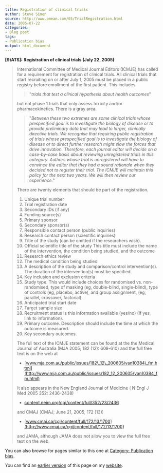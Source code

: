 ```yaml
---
title: Registration of clinical trials
author: Steve Simon
source: http://www.pmean.com/05/TrialRegistration.html
date: 2005-07-22
categories:
- Blog post
tags:
- Publication bias
output: html_document
---
```

**[StATS]:** **Registration of clinical trials (July
22, 2005)**

> International Committee of Medical Journal Editors (ICMJE) has called
> for a requirement for registration of clinical trials. All clinical
> trials that start recruiting on or after July 1, 2005 must be placed
> in a public registry before enrollment of the first patient. This
> includes
>
> > "*trials that test a clinical hypothesis about health outcomes*"
>
> but not phase 1 trials that only assess toxicity and/or
> pharmacokinetics. There is a gray area.
>
> > "*Between these two extremes are some clinical trials whose
> > prespecified goal is to investigate the biology of disease or to
> > provide preliminary data that may lead to larger, clinically
> > directive trials. We recognise that requiring public registration of
> > trials whose prespecified goal is to investigate the biology of
> > disease or to direct further research might slow the forces that
> > drive innovation. Therefore, each journal editor will decide on a
> > case-by-case basis about reviewing unregistered trials in this
> > category. Authors whose trial is unregistered will have to convince
> > the editor that they had a sound rationale when they decided not to
> > register their trial. The ICMJE will maintain this policy for the
> > next two years. We will then review our experience.*"
>
> There are twenty elements that should be part of the registration.
>
> 1.  Unique trial number
> 2.  Trial registration date
> 3.  Secondary IDs (if any)
> 4.  Funding source(s)
> 5.  Primary sponsor
> 6.  Secondary sponsor(s)
> 7.  Responsible contact person (public inquiries)
> 8.  Research contact person (scientific inquiries)
> 9.  Title of the study (can be omitted if the researchers wish).
> 10. Official scientific title of the study This title must include the
>     name of the intervention, the condition being studied, and the
>     outcome
> 11. Research ethics review
> 12. The medical condition being studied
> 13. A description of the study and comparison/control intervention(s).
>     The duration of the intervention(s) must be specified.
> 14. Key inclusion and exclusion criteria
> 15. Study type. This would include choices for randomised vs.
>     non-randomised, type of masking (eg, double-blind, single-blind),
>     type of controls (eg, placebo, active), and group assignment, (eg,
>     parallel, crossover, factorial).
> 16. Anticipated trial start date
> 17. Target sample size
> 18. Recruitment status Is this information available (yes/no) (If yes,
>     link to information).
> 19. Primary outcome. Description should include the time at which the
>     outcome is measured.
> 20. Key secondary outcomes.
>
> The full text of the ICMJE statement can be found at the the Medical
> Journal of Australia (MJA 2005; 182 (12): 609-610) and the full free
> text is on the web at
>
> -   [www.mja.com.au/public/issues/182\_12\_200605/van10384\_fm.html](http://www.mja.com.au/public/issues/182_12_200605/van10384_fm.html)
>
> It also appears in the New England Journal of Medicine ( N Engl J Med
> 2005 352: 2436-2438)
>
> -   [content.nejm.org/cgi/content/full/352/23/2436](http://content.nejm.org/cgi/content/full/352/23/2436)
>
> and CMAJ (CMAJ; June 21, 2005; 172 (13))
>
> -   [www.cmaj.ca/cgi/content/full/172/13/1700](http://www.cmaj.ca/cgi/content/full/172/13/1700)
>
> and JAMA, although JAMA does not allow you to view the full free text
> on the web.

 You can also browse
for pages similar to this one at [Category: Publication
bias](../category/PublicationBias.html).

You can find an [earlier version][sim1] of this page on my [website][sim2].

[sim1]: http://www.pmean.com/05/TrialRegistration.html
[sim2]: http://www.pmean.com

